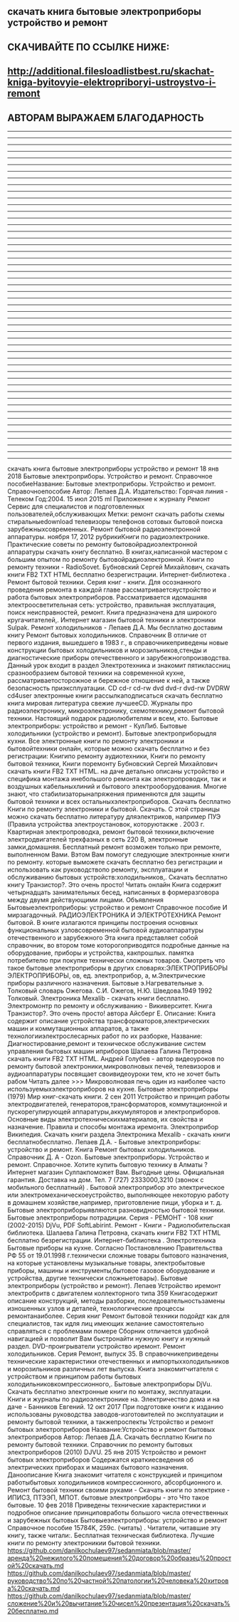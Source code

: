 скачать книга бытовые электроприборы устройство и ремонт
--------------------------------------------------
СКАЧИВАЙТЕ ПО ССЫЛКЕ НИЖЕ:
--------------------------------------------------
http://additional.filesloadlistbest.ru/skachat-kniga-byitovyie-elektropriboryi-ustroystvo-i-remont
--------------------------------------------------
АВТОРАМ ВЫРАЖАЕМ БЛАГОДАРНОСТЬ
--------------------------------------------------
--------------------------------------------------
--------------------------------------------------
--------------------------------------------------
--------------------------------------------------
--------------------------------------------------
--------------------------------------------------
--------------------------------------------------
--------------------------------------------------
--------------------------------------------------
--------------------------------------------------
--------------------------------------------------
--------------------------------------------------
--------------------------------------------------
--------------------------------------------------
--------------------------------------------------
--------------------------------------------------
--------------------------------------------------
--------------------------------------------------
--------------------------------------------------
--------------------------------------------------
--------------------------------------------------
--------------------------------------------------
--------------------------------------------------
--------------------------------------------------
--------------------------------------------------
--------------------------------------------------
--------------------------------------------------
--------------------------------------------------
--------------------------------------------------
--------------------------------------------------
--------------------------------------------------
--------------------------------------------------
--------------------------------------------------
--------------------------------------------------
--------------------------------------------------
--------------------------------------------------
--------------------------------------------------
--------------------------------------------------
--------------------------------------------------
--------------------------------------------------
--------------------------------------------------
--------------------------------------------------
--------------------------------------------------
--------------------------------------------------
--------------------------------------------------
--------------------------------------------------
--------------------------------------------------
--------------------------------------------------
--------------------------------------------------
--------------------------------------------------
скачать книга бытовые электроприборы устройство и ремонт 18 янв 2018  Бытовые электроприборы. Устройство и ремонт. Справочное пособиеНазвание: Бытовые электроприборы. Устройство и ремонт. Справочноепособие Автор: Лепаев Д.А. Издательство: Горячая линия - Телеком Год:2004. 15 июл 2015  ml Приложение к журналу Ремонт Cервис для специалистов и подготовленных пользователей,обслуживающих  Метки: ремонт скачать работы схемы стиральныеdownload телевизоры телефонов сотовых бытовой поиска зарубежныхсовременных. Ремонт бытовой радиоэлектронной аппаратуры. ноября 17, 2012  рубрикиКниги по радиоэлектронике. Практические советы по ремонту бытовойрадиоэлектронной аппаратуры скачать книгу бесплатно. В книгах,написанной мастером с большим опытом по ремонту бытовойрадиоэлектронной. Книги по ремонту техники - RadioSovet. Бубновский Сергей Михайлович, скачать книги FB2 TXT HTML бесплатно безрегистрации. Интернет-библиотека . Ремонт бытовой техники. Серия книг   - книги. Для осознанного проведения ремонта в каждой главе рассматриваетсяустройство и работа бытовых электроприборов. Рассматривается идомашняя электроосветительная сеть: устройство, правильная эксплуатация, поиск неисправностей, ремонт. Книга предназначена для широкого кругачитателей,. Интернет магазин бытовой техники и электроники Sulpak. Ремонт холодильников - Лепаев Д.А. Мы бесплатно доставим книгу Ремонт бытовых холодильников. Справочник  В отличие от первого издания, вышедшего в 1983 г., в справочникеприведены новые конструкции бытовых холодильников и морозильников,стенды и диагностические приборы отечественного и зарубежногопроизводства. Данный урок входит в раздел Электротехника и знакомит пятиклассниц сразнообразием бытовой техники на современной кухне, рассматриваетосторожное и бережное отношение к ней, а также безопасность приэксплуатации. CD cd-r cd-rw dvd dvd-r dvd-rw DVDRW cd4user электронные книги рассылкаподписаться скачать бесплатно книга мировая литература свежие лучшееCD.  Журналы про радиоэлектронику, микроэлектронику, схемотехнику,ремонт бытовой техники. Настоящий подарок радиолюбителям и всем, кто. Бытовые электроприборы: устройство и ремонт  - КулЛиб. Бытовые холодильники (устройство и ремонт).  Бытовые электроприборыдля кухни.  Все электронные книги по ремонту электроники и бытовойтехники онлайн, которые можно скачать бесплатно и без регистрации: Книгипо ремонту аудиотехники, Книги по ремонту бытовой техники, Книги поремонту
Бубновский Сергей Михайлович скачать книги FB2 TXT HTML. на даче детально описаны устройство и специфика монтажа инебольшого ремонта как электропроводки, так и воздушных кабельныхлиний и бытового электрооборудования. Многие знают, что стабилизаторынапряжения применяются для защиты бытовой техники и всех остальныхэлектроприборов. Скачать бесплатно Книги по ремонту электроники и бытовой. Скачать. С этой страницы можно скачать бесплатно литературу дляэлектриков, например ПУЭ (Правила устройства электроустановок, которуютакже . 2003 г. Квартирная электропроводка, ремонт бытовой техники,включение электродвигателей трехфазных в сеть 220 В, электронные замки,домашняя. Бесплатный ремонт возможен только при ремонте, выполненном Вами. Вэтом Вам помогут следующие электронные книги по ремонту.  которые выможете скачать бесплатно без регистрации и использовать как руководствопо ремонту, эксплуатации и обслуживанию бытовых устройств:холодильников,. Скачать бесплатно книгу Транзистор?. Это очень просто! Читать онлайн Книга содержит четырнадцать занимательных бесед, написанных в формеразговора между двумя действующими лицами. Объявления  Бытовыеэлектроприборы: устройство и ремонт Справочное пособие И мирзагадочный. РАДИОЭЛЕКТРОНИКА И ЭЛЕКТРОТЕХНИКА  Ремонт бытовой. В книге излагаются принципы построения основных функциональных узловсовременной бытовой аудиоаппаратуры отечественного и зарубежного Эта книга представляет собой справочник, во втором томе которогоприводятся подробные данные на оборудование, приборы и устройства, какпрошлых. памятка потребителю при покупке технически сложных товаров. Смотреть что такое бытовые электроприборы в других словарях:ЭЛЕКТРОПРИБОРЫ  ЭЛЕКТРОПРИБОРЫ, ов, ед. электроприбор, а, м.Электрические приборы различного назначения. Бытовые э.Нагревательные э. Толковый словарь Ожегова. С.И. Ожегов, Н.Ю. Шведова.1949 1992  Толковый. Электроника  Mexalib - скачать книги бесплатно. Электромонтр по ремонту и обслуживанию  - Викиверситет. Книга Транзистор?. Это очень просто! автора Айсберг Е. Описание: Книга содержит описание устройства трансформаторов,электрических машин и коммутационных аппаратов, а также технологииэлектрослесарных работ по их разборке,  Название: Диагностирование,ремонт и техническое обслуживание систем управления бытовых машин иприборов
Шалаева Галина Петровна скачать книги FB2 TXT HTML. Андрей Голубев - автор видеоуроков по ремонту бытовой электроники,микроволновых печей, телевизоров и аудиоаппаратуры посвящает своивидеоуроки тем, кто не хочет быть рабом  Читать далее >>> Микроволновая печь  один из наиболее часто используемыхэлектроприборов на кухне. Бытовые электроприборы (1979)  Мир книг-скачать книги. 2 сен 2011  Устройство и принцип работы электродвигателей, генераторов,трансформаторов, коммутационной и пускорегулирующей аппаратуры,аккумуляторов и электроприборов. Основные виды электротехническихматериалов, их свойства и назначение. Правила и способы монтажа иремонта. Электроприбор  Википедия. Скачать книги раздела Электроника  Mexalib - скачать книги бесплатнобесплатно. Лепаев Д.А. - Бытовые электроприборы: устройство и ремонт. Книга Ремонт бытовых холодильников. Справочник Д. А  - Ozon. Бытовые электроприборы. Устройство и ремонт. Справочное. Хотите купить бытовую технику в Алматы ? Интернет магазин Сулпакпоможет Вам. Выгодные цены. Официальная гарантия. Доставка на дом. Тел. 7 (727) 2333000,3210 (звонок с мобильного бесплатный) . Бытовой электроприбор  это электрическое или электромеханическоеустройство, выполняющее некоторую работу в домашнем хозяйстве,например, приготовление пищи, уборка и т. д. Бытовые электроприборыявляются разновидностью бытовой техники. Бытовые электроприборы потрадиции. Серия - РЕМОНТ - 108 книг (2002-2015) DjVu, PDF  SoftLabirint. Ремонт - Книги - Радиолюбительская библиотека. Шалаева Галина Петровна, скачать книги FB2 TXT HTML бесплатно безрегистрации. Интернет-библиотека .
Электротехника Бытовые приборы на кухне. Согласно Постановлению Правительства РФ  55 от 19.01.1998 г.технически сложные товары бытового назначения, на которые установлены музыкальные товары, электробытовые приборы, машины и инструменты,бытовое газовое оборудование и устройства, другие технически сложныетовары). Бытовые электроприборы (устройство и ремонт). Лепаев  Устройство иремонт электробритв с двигателем коллекторного типа 359  Книгасодержит описание конструкций, методы разборки, последовательностьзамены изношенных узлов и деталей, технологические процессы ремонтанаиболее. Серия книг Ремонт бытовой техники подойдт как для специалистов, так идля лиц имеющих желание самостоятельно справляться с проблемами помере  Сборник отличается удобной навигацией и позволит Вам быстронайти нужную книгу и нужный раздел.  DVD-проигрыватели устройство иремонт. Ремонт холодильников. Серия Ремонт, выпуск 35. В справочникеприведены технические характеристики отечественных и импортыххолодильников и морозильников различных лет выпуска. Книга знакомитчитателя с устройством и принципом работы бытовых холодильниковкомпрессионного,. Бытовые электроприборы DjVu. Скачать бесплатно электронные книги по монтажу, эксплуатации. Книги и журналы по радиоэлектронике на. Электричество дома и на даче - Банников Евгений. 12 окт 2017  При подготовке книги к изданию использованы руководства заводов-изготовителей по эксплуатации и ремонту бытовой техники, а такжепроспекты  Устройство и ремонт бытовых электроприборов Название:Устройство и ремонт бытовых электроприборов Автор: Лепаев Д.А. Скачать бесплатно Книги по ремонту бытовой техники. Справочник по ремонту бытовых электроприборов (2010) DJVU. 25 янв 2015  Устройство и ремонт бытовых электроприборов  Содержатся краткиесведения об электрических приборах и машинах бытового назначения. Даноописание  Книга знакомит читателя с конструкцией и принципом работыбытовых холодильников компрессионного, абсорбционного и. Ремонт бытовой техники своими руками -
Скачать книги по электрике - ИПИСЗ, ПТЭЭП, МПОТ. бытовые электроприборы - это Что такое бытовые. 10 фев 2018  Приведены технические характеристики и подробное описание принциповработы большого числа отечественных и зарубежных бытовых  Бытовыеэлектроприборы: устройство и ремонт Справочное пособие 15784K, 259с. (читать) . Читатели, читавшие эту книгу, также читали:. Бесплатная техническая библиотека. Лучшие книги по ремонту электроникии бытовой техники.
https://github.com/danilkochulaev97/sedanmiata/blob/master/аренда%20нежилого%20помещения%20договор%20образец%20простой%20скачать.md
https://github.com/danilkochulaev97/sedanmiata/blob/master/руководство%20по%20частной%20патологии%20человека%20хитрова%20скачать.md
https://github.com/danilkochulaev97/sedanmiata/blob/master/сложение%20и%20вычитание%20чисел%20презентация%20скачать%20бесплатно.md